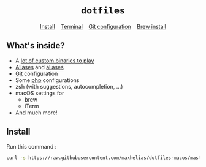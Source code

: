 <h1 align="center">
  <code>dotfiles</code>
</h1>

<p align="center">
  <a href="install.sh">Install</a>&nbsp;&nbsp;&nbsp;
  <a href="console">Terminal</a>&nbsp;&nbsp;&nbsp;
  <a href="git/.gitconfig">Git configuration</a>&nbsp;&nbsp;&nbsp;
  <a href="mac/brew">Brew install</a>
</p>

## What's inside?
 * A [lot of custom binaries to play](bin)
 * [Aliases](bin) and [aliases](console/_aliases)
 * [Git](git/.gitconfig) configuration
 * Some [php](langs/php) configurations
 * zsh (with suggestions, autocompletion, ...)
 * macOS settings for
   - brew
   - iTerm
 * And much more!


 ## Install

Run this command : 

```sh
curl -s https://raw.githubusercontent.com/maxhelias/dotfiles-macos/master/install.sh | sh
```

